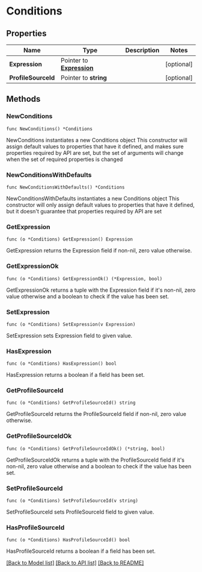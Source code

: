 # Conditions

## Properties

Name | Type | Description | Notes
------------ | ------------- | ------------- | -------------
**Expression** | Pointer to [**Expression**](Expression.md) |  | [optional] 
**ProfileSourceId** | Pointer to **string** |  | [optional] 

## Methods

### NewConditions

`func NewConditions() *Conditions`

NewConditions instantiates a new Conditions object
This constructor will assign default values to properties that have it defined,
and makes sure properties required by API are set, but the set of arguments
will change when the set of required properties is changed

### NewConditionsWithDefaults

`func NewConditionsWithDefaults() *Conditions`

NewConditionsWithDefaults instantiates a new Conditions object
This constructor will only assign default values to properties that have it defined,
but it doesn't guarantee that properties required by API are set

### GetExpression

`func (o *Conditions) GetExpression() Expression`

GetExpression returns the Expression field if non-nil, zero value otherwise.

### GetExpressionOk

`func (o *Conditions) GetExpressionOk() (*Expression, bool)`

GetExpressionOk returns a tuple with the Expression field if it's non-nil, zero value otherwise
and a boolean to check if the value has been set.

### SetExpression

`func (o *Conditions) SetExpression(v Expression)`

SetExpression sets Expression field to given value.

### HasExpression

`func (o *Conditions) HasExpression() bool`

HasExpression returns a boolean if a field has been set.

### GetProfileSourceId

`func (o *Conditions) GetProfileSourceId() string`

GetProfileSourceId returns the ProfileSourceId field if non-nil, zero value otherwise.

### GetProfileSourceIdOk

`func (o *Conditions) GetProfileSourceIdOk() (*string, bool)`

GetProfileSourceIdOk returns a tuple with the ProfileSourceId field if it's non-nil, zero value otherwise
and a boolean to check if the value has been set.

### SetProfileSourceId

`func (o *Conditions) SetProfileSourceId(v string)`

SetProfileSourceId sets ProfileSourceId field to given value.

### HasProfileSourceId

`func (o *Conditions) HasProfileSourceId() bool`

HasProfileSourceId returns a boolean if a field has been set.


[[Back to Model list]](../README.md#documentation-for-models) [[Back to API list]](../README.md#documentation-for-api-endpoints) [[Back to README]](../README.md)


